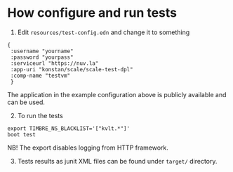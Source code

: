 # How configure and run tests

1. Edit `resources/test-config.edn` and change it to something

```
{
 :username "yourname"
 :password "yourpass"
 :serviceurl "https://nuv.la"
 :app-uri "konstan/scale/scale-test-dpl"
 :comp-name "testvm"
 }
```

The application in the example configuration above is publicly available 
and can be used.

2. To run the tests

```
export TIMBRE_NS_BLACKLIST='["kvlt.*"]'
boot test
```

NB! The export disables logging from HTTP framework.

3. Tests results as junit XML files can be found under `target/` directory.


